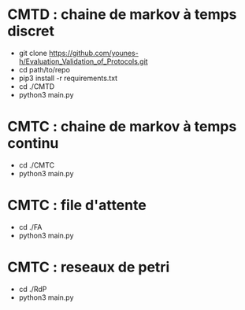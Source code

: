 # CMTD : chaine de markov à temps discret

* git clone https://github.com/younes-h/Evaluation_Validation_of_Protocols.git
* cd path/to/repo
* pip3 install -r requirements.txt
* cd ./CMTD
* python3 main.py

# CMTC : chaine de markov à temps continu
* cd ./CMTC
* python3 main.py

# CMTC : file d'attente
* cd ./FA
* python3 main.py

# CMTC : reseaux de petri
* cd ./RdP
* python3 main.py
